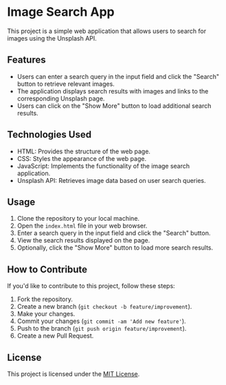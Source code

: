 # Image Search App

This project is a simple web application that allows users to search for images using the Unsplash API.

## Features

- Users can enter a search query in the input field and click the "Search" button to retrieve relevant images.
- The application displays search results with images and links to the corresponding Unsplash page.
- Users can click on the "Show More" button to load additional search results.

## Technologies Used

- HTML: Provides the structure of the web page.
- CSS: Styles the appearance of the web page.
- JavaScript: Implements the functionality of the image search application.
- Unsplash API: Retrieves image data based on user search queries.

## Usage

1. Clone the repository to your local machine.
2. Open the `index.html` file in your web browser.
3. Enter a search query in the input field and click the "Search" button.
4. View the search results displayed on the page.
5. Optionally, click the "Show More" button to load more search results.

## How to Contribute

If you'd like to contribute to this project, follow these steps:

1. Fork the repository.
2. Create a new branch (`git checkout -b feature/improvement`).
3. Make your changes.
4. Commit your changes (`git commit -am 'Add new feature'`).
5. Push to the branch (`git push origin feature/improvement`).
6. Create a new Pull Request.

## License

This project is licensed under the [MIT License](LICENSE).
